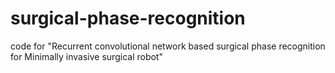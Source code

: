 # surgical-phase-recognition
code for "Recurrent convolutional network based surgical phase recognition for Minimally invasive surgical robot"

